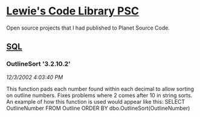 # [Lewie's Code Library PSC](../../README.md)

Open source projects that I had published to Planet Source Code.

## [SQL](../README.md)

### OutlineSort '3.2.10.2'

*12/3/2002 4:03:40 PM*

This function pads each number found within each decimal to allow sorting on outline numbers. Fixes problems where 2 comes after 10 in string sorts. An example of how this function is used would appear like this: SELECT OutlineNumber FROM Outline ORDER BY dbo.OutlineSort(OutlineNumber)


